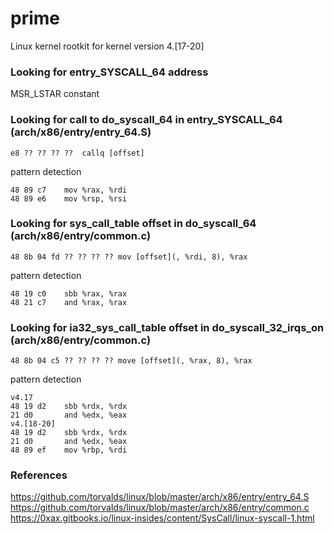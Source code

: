 # prime

Linux kernel rootkit for kernel version 4.[17-20]

### Looking for entry_SYSCALL_64 address

MSR_LSTAR constant

### Looking for call to do_syscall_64 in entry_SYSCALL_64 (arch/x86/entry/entry_64.S)
```
e8 ?? ?? ?? ??  callq [offset]
```

pattern detection
```
48 89 c7    mov %rax, %rdi  
48 89 e6    mov %rsp, %rsi  
```
### Looking for sys_call_table offset in do_syscall_64 (arch/x86/entry/common.c)
```
48 8b 04 fd ?? ?? ?? ?? mov [offset](, %rdi, 8), %rax
```

pattern detection
```
48 19 c0    sbb %rax, %rax  
48 21 c7    and %rax, %rax  
```

### Looking for ia32_sys_call_table offset in do_syscall_32_irqs_on (arch/x86/entry/common.c)
```
48 8b 04 c5 ?? ?? ?? ?? move [offset](, %rax, 8), %rax
```

pattern detection
```
v4.17  
48 19 d2    sbb %rdx, %rdx  
21 d0       and %edx, %eax  
v4.[18-20]  
48 19 d2    sbb %rdx, %rdx  
21 d0       and %edx, %eax  
48 89 ef    mov %rbp, %rdi  
```

### References
https://github.com/torvalds/linux/blob/master/arch/x86/entry/entry_64.S  
https://github.com/torvalds/linux/blob/master/arch/x86/entry/common.c  
https://0xax.gitbooks.io/linux-insides/content/SysCall/linux-syscall-1.html  
